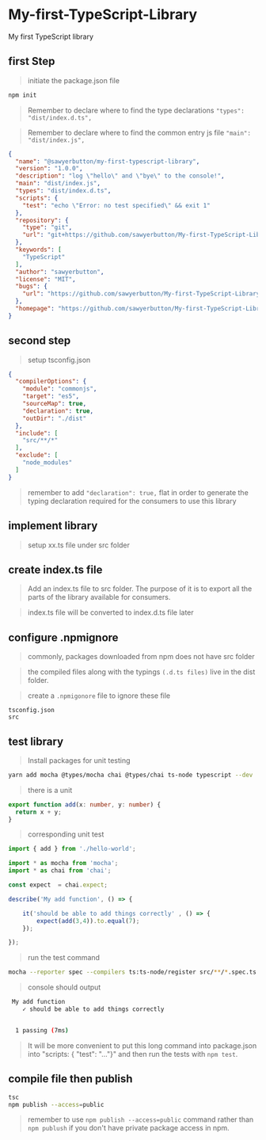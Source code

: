 # My-first-TypeScript-Library
My first TypeScript library


## first Step

> initiate the package.json file

```bash
npm init
```

> Remember to declare where to find the type declarations `"types": "dist/index.d.ts",`

> Remember to declare where to find the common entry js file `"main": "dist/index.js",`

```json
{
  "name": "@sawyerbutton/my-first-typescript-library",
  "version": "1.0.0",
  "description": "log \"hello\" and \"bye\" to the console!",
  "main": "dist/index.js",
  "types": "dist/index.d.ts",
  "scripts": {
    "test": "echo \"Error: no test specified\" && exit 1"
  },
  "repository": {
    "type": "git",
    "url": "git+https://github.com/sawyerbutton/My-first-TypeScript-Library.git"
  },
  "keywords": [
    "TypeScript"
  ],
  "author": "sawyerbutton",
  "license": "MIT",
  "bugs": {
    "url": "https://github.com/sawyerbutton/My-first-TypeScript-Library/issues"
  },
  "homepage": "https://github.com/sawyerbutton/My-first-TypeScript-Library#readme"
}
```

## second step

> setup tsconfig.json

```json
{
  "compilerOptions": {
    "module": "commonjs",
    "target": "es5",
    "sourceMap": true,
    "declaration": true,
    "outDir": "./dist"
  },
  "include": [
    "src/**/*"
  ],
  "exclude": [
    "node_modules"
  ]
}
```

> remember to add `"declaration": true,` flat in order to generate the typing declaration required for the consumers to use this library

## implement library

> setup xx.ts file under src folder

## create index.ts file

> Add an index.ts file to src folder. The purpose of it is to export all the parts of the library available for consumers.

> index.ts file will be converted to index.d.ts file later

## configure .npmignore

> commonly, packages downloaded from npm does not have src folder

> the compiled files along with the typings `(.d.ts files)` live in the dist folder.

> create a `.npmigonore` file to ignore these file

```text
tsconfig.json
src
```

## test library

> Install packages for unit testing

```bash
yarn add mocha @types/mocha chai @types/chai ts-node typescript --dev
```

> there is a unit

```typescript
export function add(x: number, y: number) {
  return x + y;
}
```

> corresponding unit test

```typescript
import { add } from './hello-world';

import * as mocha from 'mocha';
import * as chai from 'chai';

const expect  = chai.expect;

describe('My add function', () => {

    it('should be able to add things correctly' , () => {
        expect(add(3,4)).to.equal(7);
    });

});
```

> run the test command 

```bash
mocha --reporter spec --compilers ts:ts-node/register src/**/*.spec.ts
```

> console should output

```bash
 My add function
    ✓ should be able to add things correctly


  1 passing (7ms)
```

> It will be more convenient to put this long command into package.json into "scripts: { "test": "..."}" and then run the tests with `npm test`.


## compile file then publish

```bash
tsc
npm publish --access=public
```

> remember to use `npm publish --access=public` command rather than `npm publush` if you don't have private package access in npm.